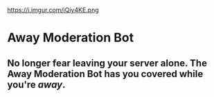 https://i.imgur.com/iQiy4KE.png
# Away Moderation Bot
No longer fear leaving your server alone. The Away Moderation Bot has you covered while you're *away*.
---

